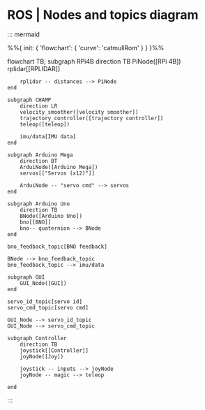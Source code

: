 # ROS | Nodes and topics diagram

::: mermaid

%%{ init: { 'flowchart': { 'curve': 'catmullRom' } } }%%

flowchart TB;
    subgraph RPi4B
        direction TB
        PiNode([RPi 4B])
        rplidar[[RPLIDAR]]

        rplidar -- distances --> PiNode
    end

    subgraph CHAMP
        direction LR
        velocity_smoother([velocity smoother])
        trajectory_controller([trajectory controller])
        teleop([teleop])

        imu/data[IMU data]
    end

    subgraph Arduino Mega
        direction BT
        ArduiNode([Arduino Mega])
        servos[["Servos (x12)"]]

        ArduiNode -- "servo cmd" --> servos
    end

    subgraph Arduino Uno
        direction TB
        BNode([Arduino Uno])
        bno[[BNO]]
        bno-- quaternion --> BNode
    end

    bno_feedback_topic[BNO feedback]

    BNode --> bno_feedback_topic
    bno_feedback_topic --> imu/data
    
    subgraph GUI
        GUI_Node([GUI])
    end

    servo_id_topic[servo id]
    servo_cmd_topic[servo cmd]

    GUI_Node --> servo_id_topic
    GUI_Node --> servo_cmd_topic

    subgraph Controller
        direction TB
        joystick[[Controller]]
        joyNode([Joy])

        joystick -- inputs --> joyNode
        joyNode -- magic --> teleop

    end
:::
